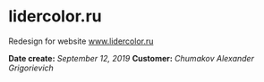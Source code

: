 # lidercolor.ru
Redesign for website www.lidercolor.ru

<b>Date create:</b> <i>September 12, 2019</i>
<b>Customer:</b> <i>Chumakov Alexander Grigorievich</i>
